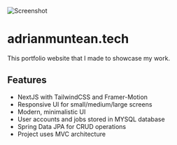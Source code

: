 ![Screenshot](https://i.imgur.com/pZJnLGt.png)


# adrianmuntean.tech

This portfolio website that I made to showcase my work.
## Features

- NextJS with TailwindCSS and Framer-Motion
- Responsive UI for small/medium/large screens
- Modern, minimalistic UI
- User accounts and jobs stored in MYSQL database
- Spring Data JPA for CRUD operations
- Project uses MVC architecture
